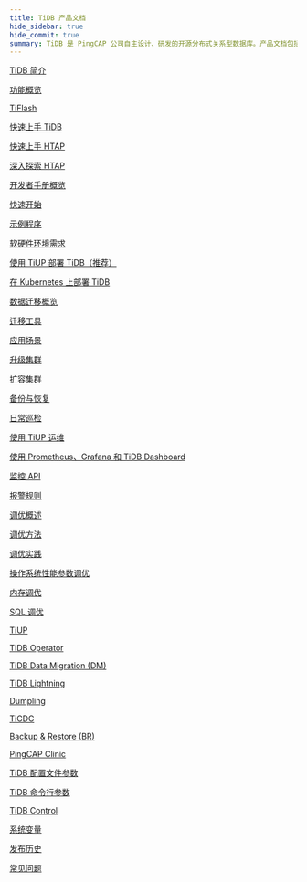 ```yaml
---
title: TiDB 产品文档
hide_sidebar: true
hide_commit: true
summary: TiDB 是 PingCAP 公司自主设计、研发的开源分布式关系型数据库。产品文档包括了 TiDB 简介、功能概览、TiFlash、快速上手 TiDB、HTAP、开发者手册概览、软硬件环境需求、使用 TiUP 部署 TiDB、数据迁移概览、运维、监控、调优、工具、TiDB 路线图、配置文件参数、命令行参数、TiDB Control、系统变量、发布历史、常见问题。
---
```


<LearningPathContainer platform="tidb" title="TiDB" subTitle="TiDB 是 PingCAP 公司自主设计、研发的开源分布式关系型数据库。您可以在这里查看概念介绍、操作指南、应用开发、参考等产品文档。">

<LearningPath label="了解" icon="cloud1">

[TiDB 简介](https://docs.pingcap.com/zh/tidb/v8.5/overview)

[功能概览](https://docs.pingcap.com/zh/tidb/v8.5/basic-features)

[TiFlash](https://docs.pingcap.com/zh/tidb/v8.5/tiflash-overview)

</LearningPath>

<LearningPath label="试用" icon="cloud5">

[快速上手 TiDB](https://docs.pingcap.com/zh/tidb/v8.5/quick-start-with-tidb)

[快速上手 HTAP](https://docs.pingcap.com/zh/tidb/v8.5/quick-start-with-htap)

[深入探索 HTAP](https://docs.pingcap.com/zh/tidb/v8.5/explore-htap)

</LearningPath>

<LearningPath label="开发" icon="doc8">

[开发者手册概览](https://docs.pingcap.com/zh/tidb/v8.5/dev-guide-overview)

[快速开始](https://docs.pingcap.com/zh/tidb/v8.5/dev-guide-build-cluster-in-cloud)

[示例程序](https://docs.pingcap.com/zh/tidb/v8.5/dev-guide-sample-application-spring-boot)

</LearningPath>

<LearningPath label="部署" icon="deploy">

[软硬件环境需求](https://docs.pingcap.com/zh/tidb/v8.5/hardware-and-software-requirements)

[使用 TiUP 部署 TiDB（推荐）](https://docs.pingcap.com/zh/tidb/v8.5/production-deployment-using-tiup)

[在 Kubernetes 上部署 TiDB](https://docs.pingcap.com/zh/tidb-in-kubernetes/stable)

</LearningPath>

<LearningPath label="迁移" icon="cloud3">

[数据迁移概览](https://docs.pingcap.com/zh/tidb/v8.5/migration-overview)

[迁移工具](https://docs.pingcap.com/zh/tidb/v8.5/migration-tools)

[应用场景](https://docs.pingcap.com/zh/tidb/v8.5/migrate-aurora-to-tidb)

</LearningPath>

<LearningPath label="运维" icon="maintain">

[升级集群](https://docs.pingcap.com/zh/tidb/v8.5/upgrade-tidb-using-tiup)

[扩容集群](https://docs.pingcap.com/zh/tidb/v8.5/scale-tidb-using-tiup)

[备份与恢复](https://docs.pingcap.com/zh/tidb/v8.5/backup-and-restore-overview)

[日常巡检](https://docs.pingcap.com/zh/tidb/v8.5/daily-check)

[使用 TiUP 运维](https://docs.pingcap.com/zh/tidb/v8.5/maintain-tidb-using-tiup)

</LearningPath>

<LearningPath label="监控" icon="cloud6">

[使用 Prometheus、Grafana 和 TiDB Dashboard](https://docs.pingcap.com/zh/tidb/v8.5/tidb-monitoring-framework)

[监控 API](https://docs.pingcap.com/zh/tidb/v8.5/tidb-monitoring-api)

[报警规则](https://docs.pingcap.com/zh/tidb/v8.5/alert-rules)

</LearningPath>

<LearningPath label="调优" icon="tidb-cloud-tune">

[调优概述](https://docs.pingcap.com/zh/tidb/v8.5/performance-tuning-overview)

[调优方法](https://docs.pingcap.com/zh/tidb/v8.5/performance-tuning-methods)

[调优实践](https://docs.pingcap.com/zh/tidb/v8.5/performance-tuning-practices)

[操作系统性能参数调优](https://docs.pingcap.com/zh/tidb/v8.5/tune-operating-system)

[内存调优](https://docs.pingcap.com/zh/tidb/v8.5/configure-memory-usage)

[SQL 调优](https://docs.pingcap.com/zh/tidb/v8.5/sql-tuning-overview)

</LearningPath>

<LearningPath label="工具" icon="doc7">

[TiUP](https://docs.pingcap.com/zh/tidb/v8.5/tiup-overview)

[TiDB Operator](https://docs.pingcap.com/zh/tidb/v8.5/tidb-operator-overview)

[TiDB Data Migration (DM)](https://docs.pingcap.com/zh/tidb/v8.5/dm-overview)

[TiDB Lightning](https://docs.pingcap.com/zh/tidb/v8.5/tidb-lightning-overview)

[Dumpling](https://docs.pingcap.com/zh/tidb/v8.5/dumpling-overview)

[TiCDC](https://docs.pingcap.com/zh/tidb/v8.5/ticdc-overview)

[Backup & Restore (BR)](https://docs.pingcap.com/zh/tidb/v8.5/backup-and-restore-overview)

[PingCAP Clinic](https://docs.pingcap.com/zh/tidb/v8.5/clinic-introduction)

</LearningPath>

<LearningPath label="参考" icon="cloud-dev">

[TiDB 配置文件参数](https://docs.pingcap.com/zh/tidb/v8.5/tidb-configuration-file)

[TiDB 命令行参数](https://docs.pingcap.com/zh/tidb/v8.5/command-line-flags-for-tidb-configuration)

[TiDB Control](https://docs.pingcap.com/zh/tidb/v8.5/tidb-control)

[系统变量](https://docs.pingcap.com/zh/tidb/v8.5/system-variables)

[发布历史](https://docs.pingcap.com/zh/tidb/v8.5/release-notes)

[常见问题](https://docs.pingcap.com/zh/tidb/v8.5/faq-overview)

</LearningPath>

</LearningPathContainer>
